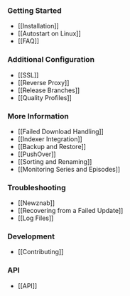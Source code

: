 ### Getting Started ###
- [[Installation]]
- [[Autostart on Linux]]
- [[FAQ]]

### Additional Configuration ###
- [[SSL]]
- [[Reverse Proxy]]
- [[Release Branches]]
- [[Quality Profiles]]

### More Information ###
- [[Failed Download Handling]]
- [[Indexer Integration]]
- [[Backup and Restore]]
- [[PushOver]]
- [[Sorting and Renaming]]
- [[Monitoring Series and Episodes]]

### Troubleshooting ###
- [[Newznab]]
- [[Recovering from a Failed Update]]
- [[Log Files]]

### Development ###
- [[Contributing]]

### API ###
- [[API]]